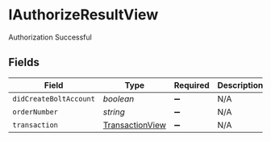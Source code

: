 # IAuthorizeResultView

Authorization Successful


## Fields

| Field                                                     | Type                                                      | Required                                                  | Description                                               |
| --------------------------------------------------------- | --------------------------------------------------------- | --------------------------------------------------------- | --------------------------------------------------------- |
| `didCreateBoltAccount`                                    | *boolean*                                                 | :heavy_minus_sign:                                        | N/A                                                       |
| `orderNumber`                                             | *string*                                                  | :heavy_minus_sign:                                        | N/A                                                       |
| `transaction`                                             | [TransactionView](../../models/shared/transactionview.md) | :heavy_minus_sign:                                        | N/A                                                       |